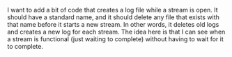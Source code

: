 I want to add a bit of code that creates a log file while a stream is open. It should have a standard name, and it should delete any file that exists with that name before it starts a new stream. In other words, it deletes old logs and creates a new log for each stream. The idea here is that I can see when a stream is functional (just waiting to complete) without having to wait for it to complete.
